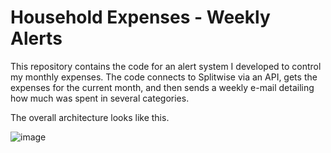 # Household Expenses - Weekly Alerts

This repository contains the code for an alert system I developed to control my monthly expenses. The code connects to Splitwise via an API, gets the expenses for the current month, and then sends a weekly e-mail detailing how much was spent in several categories. 

The overall architecture looks like this.

![image](https://github.com/FedericoDM/splitwise-household-expenses/assets/67844597/de8606d9-4a36-46e4-86f8-f6c9798471b5)


